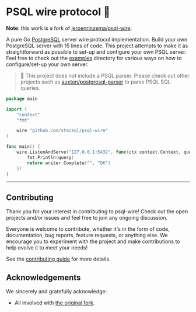 # PSQL wire protocol 🔌

**Note**: this work is a fork of [jeroenrinzema/psql-wire](https://github.com/jeroenrinzema/psql-wire).

A pure Go [PostgreSQL](https://www.postgresql.org/) server wire protocol implementation.
Build your own PostgreSQL server with 15 lines of code.
This project attempts to make it as straightforward as possible to set-up and configure your own PSQL server.
Feel free to check out the [examples](https://github.com/stackql/psql-wire/tree/main/examples) directory for various ways on how to configure/set-up your own server.

> 🚧 This project does not include a PSQL parser. Please check out other projects such as [auxten/postgresql-parser](https://github.com/auxten/postgresql-parser) to parse PSQL SQL queries.

```go
package main

import (
	"context"
	"fmt"

	wire "github.com/stackql/psql-wire"
)

func main() {
	wire.ListenAndServe("127.0.0.1:5432", func(ctx context.Context, query string, writer wire.DataWriter) error {
		fmt.Println(query)
		return writer.Complete("", "OK")
	})
}
```

---

## Contributing

Thank you for your interest in contributing to psql-wire!
Check out the open projects and/or issues and feel free to join any ongoing discussion.

Everyone is welcome to contribute, whether it's in the form of code, documentation, bug reports, feature requests, or anything else. We encourage you to experiment with the project and make contributions to help evolve it to meet your needs!

See the [contributing guide](https://github.com/stackql/psql-wire/blob/main/CONTRIBUTING.md) for more details.


## Acknowledgements

We sincerely and gratefully acknowledge:

- All involved with [the original fork](https://github.com/jeroenrinzema/psql-wire).
